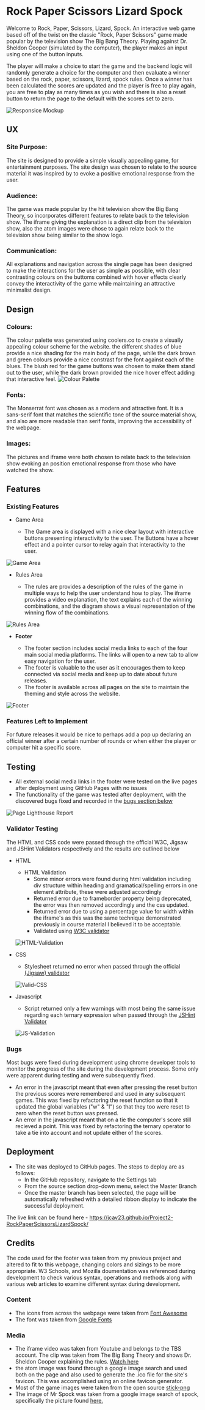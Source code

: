 # Rock Paper Scissors Lizard Spock

Welcome to Rock, Paper, Scissors, Lizard, Spock. An interactive web game based off of the twist on the classic "Rock, Paper Scissors" game made popular by the television show The Big Bang Theory. Playing against Dr. Sheldon Cooper (simulated by the computer), the player makes an input using one of the button inputs. 

The player will make a choice to start the game and the backend logic will randomly generate a choice for the computer and then evaluate a winner based on the rock, paper, scissors, lizard, spock rules. Once a winner has been calculated the scores are updated and the player is free to play again, you are free to play as many times as you wish and there is also a reset button to return the page to the default with the scores set to zero. 

![Responsice Mockup](./assets/readme-images/responsive-mockup.png)

## UX

### Site Purpose:
The site is designed to provide a simple visually appealing game, for entertainment purposes. The site design was chosen to relate to the source material it was inspired by to evoke a positive emotional response from the user. 

### Audience:
The game was made popular by the hit television show the Big Bang Theory, so incorporates different features to relate back to the television show. The iframe giving the explanation is a direct clip from the television show, also the atom images were chose to again relate back to the television show being similar to the show logo.

### Communication:
All explanations and navigation across the single page has been designed to make the interactions for the user as simple as possible, with clear contrasting colours on the buttoms combined with hover effects clearly convey the interactivity of the game while maintaining an attractive minimalist design.

## Design

### Colours:
The colour palette was generated using coolers.co to create a visually appealing colour scheme for the website. the different shades of blue provide a nice shading for the main body of the page, while the dark brown and green colours provide a nice constrast for the font against each of the blues. The blush red for the game buttons was chosen to make them stand out to the user, while the dark brown provided the nice hover effect adding that interactive feel.
![Colour Palette](./assets/readme-images/color-scheme.png)

### Fonts:
The Monserrat font was chosen as a modern and attractive font. It is a sans-serif font that matches the scientific tone of the source material show, and also are more readable than serif fonts, improving the accessibility of the webpage.

### Images:
The pictures and iframe were both chosen to relate back to the television show evoking an position emotional response from those who have watched the show. 

## Features 

### Existing Features

- Game Area

  - The Game area is displayed with a nice clear layout with interactive buttons presenting interactivity to the user. The Buttons have a hover effect and a pointer cursor to relay again that interactivity to the user. 

![Game Area](./assets/readme-images/game-area.png)

- Rules Area

  - The rules are provides a description of the rules of the game in multiple ways to help the user understand how to play. The iframe provides a video explanation, the text explains each of the winning combinations, and the diagram shows a visual representation of the winning flow of the combinations.

![Rules Area](./assets/readme-images/rules-area.png)

- __Footer__ 

  - The footer section includes social media links to each of the four main social media platforms. The links will open to a new tab to allow easy navigation for the user. 
  - The footer is valuable to the user as it encourages them to keep connected via social media and keep up to date about future releases.
  - The footer is available across all pages on the site to maintain the theming and style across the website. 

![Footer](./assets/readme-images/footer.png)


### Features Left to Implement

For future releases it would be nice to perhaps add a pop up declaring an official winner after a certain number of rounds or when either the player or computer hit a specific score. 

## Testing 

- All external social media links in the footer were tested on the live pages after deployment using GitHub Pages with no issues
- The functionality of the game was tested after deployment, with the discovered bugs fixed and recorded in the [bugs section below](#bugs)

![Page Lighthouse Report](./assets/readme-images/lighthouse-report.png)

### Validator Testing 

The HTML and CSS code were passed through the official W3C, Jigsaw and JSHint Validators respectively and the results are outlined below

- HTML
  
  - HTML Validation
    - Some minor errors were found during html validation including div structure within heading and gramatical/spelling errors in one element attribute, these were adjusted accordingly
    - Returned error due to frameborder property being deprecated, the error was then removed accordingly and the css updated.
    - Returned error due to using a percentage value for width within the iframe's as this was the same technique demonstrated previously in course material I believed it to be acceptable. 
    - Validated using [W3C validator](https://validator.w3.org/nu/?doc=https%3A%2F%2Fcode-institute-org.github.io%2Flove-running-2.0%2Findex.html)

  ![HTML-Validation](./assets/readme-images/html-validation.png)


- CSS
  - Stylesheet returned no error when passed through the official [(Jigsaw) validator](https://jigsaw.w3.org/css-validator/validator?uri=https%3A%2F%2Fvalidator.w3.org%2Fnu%2F%3Fdoc%3Dhttps%253A%252F%252Fcode-institute-org.github.io%252Flove-running-2.0%252Findex.html&profile=css3svg&usermedium=all&warning=1&vextwarning=&lang=en#css)

  ![Valid-CSS](./assets/readme-images/css-validation.png)

- Javascript
  - Script returned only a few warnings with most being the same issue regarding each ternary expression when passed through the [JSHint Validator](https://jshint.com/)

  ![JS-Validation](./assets/readme-images/js-validation.png)


### Bugs

Most bugs were fixed during development using chrome developer tools to monitor the progress of the site during the development process. Some only were apparent during testing and were subsequently fixed. 
- An error in the javascript meant that even after pressing the reset button the previous scores were remembered and used in any subsequent games. This was fixed by refactoring the reset function so that it updated the global variables ("w" & "l") so that they too were reset to zero when the reset button was pressed.
- An error in the javascript meant that on a tie the computer's score still recieved a point. This was fixed by refactoring the ternary operator to take a tie into account and not update either of the scores.

## Deployment
- The site was deployed to GitHub pages. The steps to deploy are as follows: 
  - In the GitHub repository, navigate to the Settings tab 
  - From the source section drop-down menu, select the Master Branch
  - Once the master branch has been selected, the page will be automatically refreshed with a detailed ribbon display to indicate the successful deployment. 

The live link can be found here - https://jcav23.github.io/Project2-RockPaperScissorsLizardSpock/


## Credits 

The code used for the footer was taken from my previous project and altered to fit to this webpage, changing colors and sizings to be more appropriate. W3 Schools, and Mozilla doumentation was referenced during development to check various syntax, operations and methods along with various web articles to examine different syntax during development. 

### Content 

- The icons from across the webpage were taken from [Font Awesome](https://fontawesome.com/)
- The font was taken from [Google Fonts](https://fonts.google.com/)

### Media

- The iframe video was taken from Youtube and belongs to the TBS account. The clip was taken from The Big Bang Theory and shows Dr. Sheldon Cooper explaining the rules. [Watch here](https://www.youtube.com/watch?v=pIpmITBocfM&t=2s&ab_channel=TBS)
- the atom image was found through a google image search and used both on the page and also used to generate the .ico file for the site's favicon. This was accomplished using an online favicon generator. 
- Most of the game images were taken from the open source [stick-png](https://www.stickpng.com/)
- The image of Mr Spock was taken from a google image search of spock, specifically the picture found [here.](https://lawliberty.org/the-legacy-of-mr-spock-reason-and-reverence/)
